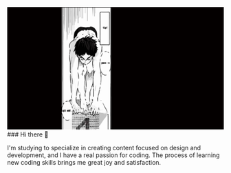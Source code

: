 <img src="https://github.com/j7sus/j7sus/blob/main/head%20img%20nadador.png?raw=true" width:100/>
### Hi there 👋
<p style="background-image: url('https://github.com/j7sus/j7sus/blob/main/grid%20img%20transparent.png?raw=true');">I'm studying to specialize in creating content focused on design and development, and I have a real passion for coding. The process of learning new coding skills brings me great joy and satisfaction.</p>
<!--
**j7sus/j7sus** is a ✨ _special_ ✨ repository because its `README.md` (this file) appears on your GitHub profile.

Here are some ideas to get you started:

- 🔭 I’m currently working on ...
- 🌱 I’m currently learning ...
- 👯 I’m looking to collaborate on ...
- 🤔 I’m looking for help with ...
- 💬 Ask me about ...
- 📫 How to reach me: ...
- 😄 Pronouns: ...
- ⚡ Fun fact: ...
-->
